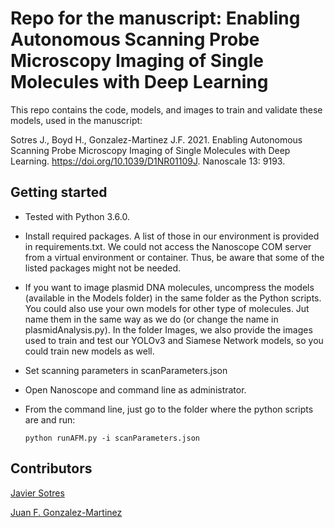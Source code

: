 # Repo for the manuscript: Enabling Autonomous Scanning Probe Microscopy Imaging of Single Molecules with Deep Learning
This repo contains the code, models, and images to train and validate these models, used in the manuscript:

Sotres J., Boyd H., Gonzalez-Martinez J.F. 2021. Enabling Autonomous Scanning Probe Microscopy Imaging of Single Molecules with Deep Learning. https://doi.org/10.1039/D1NR01109J. Nanoscale 13: 9193.

## Getting started
* Tested with Python 3.6.0.
* Install required packages. A list of those in our environment is provided in requirements.txt. We could not access the Nanoscope COM server from a virtual environment or container. Thus, be aware that some of the listed packages might not be needed.
* If you want to image plasmid DNA molecules, uncompress the models (available in the Models folder) in the same folder as the Python scripts. You could also use your own models for other type of molecules. Jut name them in the same way as we do (or change the name in plasmidAnalysis.py). In the folder Images, we also provide the images used to train and test our YOLOv3 and Siamese Network models, so you could train new models as well.
* Set scanning parameters in scanParameters.json
* Open Nanoscope and command line as administrator.
* From the command line, just go to the folder where the python scripts are and run:

    `python runAFM.py -i scanParameters.json`

## Contributors
[Javier Sotres](https://github.com/JSotres)

[Juan F. Gonzalez-Martinez](https://github.com/juanfran2018)
